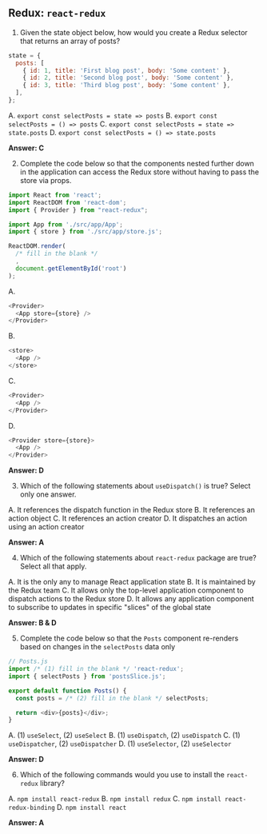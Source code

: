 ## Redux: `react-redux`

1. Given the state object below, how would you create a Redux selector that returns an array of posts?

```js
state = {
  posts: [
    { id: 1, title: 'First blog post', body: 'Some content' },
    { id: 2, title: 'Second blog post', body: 'Some content' },
    { id: 3, title: 'Third blog post', body: 'Some content' },
  ],
};
```

A. `export const selectPosts = state => posts`
B. `export const selectPosts = () => posts`
C. `export const selectPosts = state => state.posts`
D. `export const selectPosts = () => state.posts`

**Answer: C**

2. Complete the code below so that the components nested further down in the application can access the Redux store without having to pass the store via props.

```js
import React from 'react';
import ReactDOM from 'react-dom';
import { Provider } from "react-redux";

import App from './src/app/App';
import { store } from './src/app/store.js';

ReactDOM.render(
  /* fill in the blank */
  ,
  document.getElementById('root')
);

```

A.

```js
<Provider>
  <App store={store} />
</Provider>
```

B.

```js
<store>
  <App />
</store>
```

C.

```js
<Provider>
  <App />
</Provider>
```

D.

```js
<Provider store={store}>
  <App />
</Provider>
```

**Answer: D**

3.  Which of the following statements about `useDispatch()` is true? Select only one answer.

A. It references the dispatch function in the Redux store
B. It references an action object
C. It references an action creator
D. It dispatches an action using an action creator

**Answer: A**

4. Which of the following statements about `react-redux` package are true? Select all that apply.

A. It is the only any to manage React application state
B. It is maintained by the Redux team
C. It allows only the top-level application component to dispatch actions to the Redux store
D. It allows any application component to subscribe to updates in specific "slices" of the global state

**Answer: B & D**

5. Complete the code below so that the `Posts` component re-renders based on changes in the `selectPosts` data only

```js
// Posts.js
import /* (1) fill in the blank */ 'react-redux';
import { selectPosts } from 'postsSlice.js';

export default function Posts() {
  const posts = /* (2) fill in the blank */ selectPosts;

  return <div>{posts}</div>;
}
```

A. (1) `useSelect`, (2) `useSelect`
B. (1) `useDispatch`, (2) `useDispatch`
C. (1) `useDispatcher`, (2) `useDispatcher`
D. (1) `useSelector`, (2) `useSelector`

**Answer: D**

6. Which of the following commands would you use to install the `react-redux` library?

A. `npm install react-redux`
B. `npm install redux`
C. `npm install react-redux-binding`
D. `npm install react`

**Answer: A**
